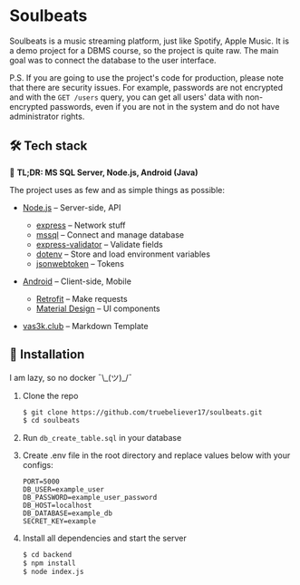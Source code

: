# Soulbeats

Soulbeats is a music streaming platform, just like Spotify, Apple Music. It is a demo project for a DBMS course, so the project is quite raw. The main goal was to connect the database to the user interface.

P.S. If you are going to use the project's code for production, please note that there are security issues. For example, passwords are not encrypted and with the `GET /users` query, you can get all users' data with non-encrypted passwords, even if you are not in the system and do not have administrator rights.

## 🛠 Tech stack

🧱 **TL;DR: MS SQL Server, Node.js, Android (Java)**

The project uses as few and as simple things as possible:

- [Node.js](https://nodejs.org/) – Server-side, API
    - [express](https://expressjs.com/) – Network stuff
    - [mssql](https://www.npmjs.com/package/mssql) – Connect and manage database
    - [express-validator](https://express-validator.github.io/docs/) – Validate fields
    - [dotenv](https://github.com/motdotla/dotenv) – Store and load environment variables
    - [jsonwebtoken](https://www.npmjs.com/package/jsonwebtoken) – Tokens

- [Android](https://developer.android.com/) – Client-side, Mobile
    - [Retrofit](https://square.github.io/retrofit/) – Make requests
    - [Material Design](https://material.io/develop/android) – UI components

- [vas3k.club](https://github.com/vas3k/vas3k.club) – Markdown Template

## 🔮 Installation

I am lazy, so no docker ¯\\_(ツ)\_/¯

1. Clone the repo
    ```sh
    $ git clone https://github.com/truebeliever17/soulbeats.git
    $ cd soulbeats
    ```

2. Run `db_create_table.sql` in your database

3. Create .env file in the root directory and replace values below with your configs:
    ```
    PORT=5000
    DB_USER=example_user
    DB_PASSWORD=example_user_password
    DB_HOST=localhost
    DB_DATABASE=example_db
    SECRET_KEY=example
    ```

4. Install all dependencies and start the server
    ```sh
    $ cd backend
    $ npm install
    $ node index.js
    ```
